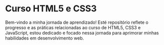 # Curso HTML5 e CSS3
Bem-vindo a minha jornada de aprendizado! Esté repositório reflete o progresso e as práticas relacionadas ao curso de HTML5, CSS3 e JavaScript, estou dedicado e focado nessa jornada para aprimorar minhas habilidades em desenvolvimento web.
<!---# Contribuições e Colaborações
Este repositório servirá como um diário de bordo digital, documentando os desafios enfrentados, os conceitos aprendidos e as soluções implementadas ao longo do curso. Outros estudantes, desenvolvedores iniciantes e mentores são encorajados a colaborar, fornecendo sugestões, correções ou dicas úteis. 

# Como você pode me ajudar
Se você tem experiência em HTML5 e CSS3 e gostaria de apoiar o desenvolvimento contínuo deste aluno:

1. Revise o código e forneça feedback construtivo.
2. Sugira recursos educacionais adicionais.
3. Compartilhe suas próprias experiências e desafios superados.

Licença
Este repositório é um espaço de aprendizado aberto e está licenciado. A colaboração é incentivada, e o objetivo final é criar uma comunidade de aprendizado inclusiva.

Agradeço por ser parte da jornada!--->
